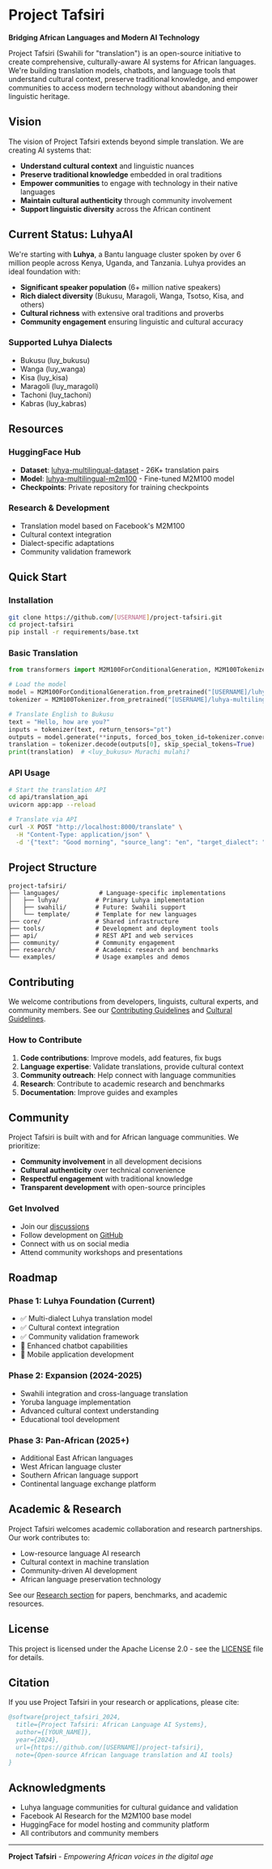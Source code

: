 # Project Tafsiri

**Bridging African Languages and Modern AI Technology**

Project Tafsiri (Swahili for "translation") is an open-source initiative to create comprehensive, culturally-aware AI systems for African languages. We're building translation models, chatbots, and language tools that understand cultural context, preserve traditional knowledge, and empower communities to access modern technology without abandoning their linguistic heritage.

## Vision

The vision of Project Tafsiri extends beyond simple translation. We are creating AI systems that:
- **Understand cultural context** and linguistic nuances
- **Preserve traditional knowledge** embedded in oral traditions
- **Empower communities** to engage with technology in their native languages
- **Maintain cultural authenticity** through community involvement
- **Support linguistic diversity** across the African continent

## Current Status: LuhyaAI

We're starting with **Luhya**, a Bantu language cluster spoken by over 6 million people across Kenya, Uganda, and Tanzania. Luhya provides an ideal foundation with:

- **Significant speaker population** (6+ million native speakers)
- **Rich dialect diversity** (Bukusu, Maragoli, Wanga, Tsotso, Kisa, and others)
- **Cultural richness** with extensive oral traditions and proverbs
- **Community engagement** ensuring linguistic and cultural accuracy

### Supported Luhya Dialects
- Bukusu (luy_bukusu)
- Wanga (luy_wanga)
- Kisa (luy_kisa)
- Maragoli (luy_maragoli)
- Tachoni (luy_tachoni)
- Kabras (luy_kabras)

## Resources

### HuggingFace Hub
- **Dataset**: [luhya-multilingual-dataset](https://huggingface.co/datasets/[USERNAME]/luhya-multilingual-dataset) - 26K+ translation pairs
- **Model**: [luhya-multilingual-m2m100](https://huggingface.co/[USERNAME]/luhya-multilingual-m2m100) - Fine-tuned M2M100 model
- **Checkpoints**: Private repository for training checkpoints

### Research & Development
- Translation model based on Facebook's M2M100
- Cultural context integration
- Dialect-specific adaptations
- Community validation framework

## Quick Start

### Installation
```bash
git clone https://github.com/[USERNAME]/project-tafsiri.git
cd project-tafsiri
pip install -r requirements/base.txt
```

### Basic Translation
```python
from transformers import M2M100ForConditionalGeneration, M2M100Tokenizer

# Load the model
model = M2M100ForConditionalGeneration.from_pretrained("[USERNAME]/luhya-multilingual-m2m100")
tokenizer = M2M100Tokenizer.from_pretrained("[USERNAME]/luhya-multilingual-m2m100")

# Translate English to Bukusu
text = "Hello, how are you?"
inputs = tokenizer(text, return_tensors="pt")
outputs = model.generate(**inputs, forced_bos_token_id=tokenizer.convert_tokens_to_ids("<luy_bukusu>"))
translation = tokenizer.decode(outputs[0], skip_special_tokens=True)
print(translation)  # <luy_bukusu> Murachi mulahi?
```

### API Usage
```bash
# Start the translation API
cd api/translation_api
uvicorn app:app --reload

# Translate via API
curl -X POST "http://localhost:8000/translate" \
  -H "Content-Type: application/json" \
  -d '{"text": "Good morning", "source_lang": "en", "target_dialect": "luy_bukusu"}'
```

## Project Structure

```
project-tafsiri/
├── languages/           # Language-specific implementations
│   ├── luhya/          # Primary Luhya implementation
│   ├── swahili/        # Future: Swahili support
│   └── template/       # Template for new languages
├── core/               # Shared infrastructure
├── tools/              # Development and deployment tools
├── api/                # REST API and web services
├── community/          # Community engagement
├── research/           # Academic research and benchmarks
└── examples/           # Usage examples and demos
```

## Contributing

We welcome contributions from developers, linguists, cultural experts, and community members. See our [Contributing Guidelines](CONTRIBUTING.md) and [Cultural Guidelines](docs/cultural_guidelines.md).

### How to Contribute
1. **Code contributions**: Improve models, add features, fix bugs
2. **Language expertise**: Validate translations, provide cultural context
3. **Community outreach**: Help connect with language communities
4. **Research**: Contribute to academic research and benchmarks
5. **Documentation**: Improve guides and examples

## Community

Project Tafsiri is built with and for African language communities. We prioritize:
- **Community involvement** in all development decisions
- **Cultural authenticity** over technical convenience  
- **Respectful engagement** with traditional knowledge
- **Transparent development** with open-source principles

### Get Involved
- Join our [discussions](https://github.com/[USERNAME]/project-tafsiri/discussions)
- Follow development on [GitHub](https://github.com/[USERNAME]/project-tafsiri)
- Connect with us on social media
- Attend community workshops and presentations

## Roadmap

### Phase 1: Luhya Foundation (Current)
- ✅ Multi-dialect Luhya translation model
- ✅ Cultural context integration
- ✅ Community validation framework
- 🔄 Enhanced chatbot capabilities
- 🔄 Mobile application development

### Phase 2: Expansion (2024-2025)
- Swahili integration and cross-language translation
- Yoruba language implementation
- Advanced cultural context understanding
- Educational tool development

### Phase 3: Pan-African (2025+)
- Additional East African languages
- West African language cluster
- Southern African language support
- Continental language exchange platform

## Academic & Research

Project Tafsiri welcomes academic collaboration and research partnerships. Our work contributes to:
- Low-resource language AI research
- Cultural context in machine translation
- Community-driven AI development
- African language preservation technology

See our [Research section](research/) for papers, benchmarks, and academic resources.

## License

This project is licensed under the Apache License 2.0 - see the [LICENSE](LICENSE) file for details.

## Citation

If you use Project Tafsiri in your research or applications, please cite:

```bibtex
@software{project_tafsiri_2024,
  title={Project Tafsiri: African Language AI Systems},
  author={[YOUR_NAME]},
  year={2024},
  url={https://github.com/[USERNAME]/project-tafsiri},
  note={Open-source African language translation and AI tools}
}
```

## Acknowledgments

- Luhya language communities for cultural guidance and validation
- Facebook AI Research for the M2M100 base model
- HuggingFace for model hosting and community platform
- All contributors and community members

---

**Project Tafsiri** - *Empowering African voices in the digital age*
